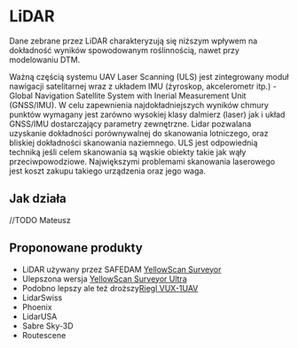 # LiDAR
Dane zebrane przez LiDAR charakteryzują się niższym wpływem na dokładność wyników spowodowanym roślinnością, nawet przy modelowaniu DTM.

Ważną częścią systemu UAV Laser Scanning (ULS) jest zintegrowany moduł nawigacji satelitarnej wraz z układem IMU (żyroskop, akcelerometr itp.)  - Global Navigation Satellite System with Inerial Measurement Unit (GNSS/IMU). W celu zapewnienia najdokładniejszych wyników chmury punktów wymagany jest zarówno wysokiej klasy dalmierz (laser) jak i układ GNSS/IMU dostarczający parametry zewnętrzne. Lidar pozwalana uzyskanie dokładności porównywalnej do skanowania lotniczego, oraz bliskiej dokładności skanowania naziemnego. ULS jest odpowiednią techniką jeśli celem skanowania są wąskie obiekty takie jak wąły przeciwpowodziowe.
Największymi problemami skanowania laserowego jest koszt zakupu takiego urządzenia oraz jego waga.
## Jak działa

//TODO Mateusz

## Proponowane produkty
 - LiDAR używany przez SAFEDAM [YellowScan Surveyor](yellowscan.md)
 - Ulepszona wersja [YellowScan Surveyor Ultra](yellowscan.md)
 - Podobno lepszy ale też droższy[Riegl VUX-1UAV](riegl.md)
 - LidarSwiss
 - Phoenix
 - LidarUSA
 - Sabre Sky-3D
 - Routescene

